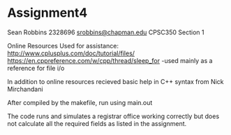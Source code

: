# Assignment4
Sean Robbins  2328696
srobbins@chapman.edu
CPSC350 Section 1

Online Resources Used for assistance:
http://www.cplusplus.com/doc/tutorial/files/
https://en.cppreference.com/w/cpp/thread/sleep_for
    -used mainly as a reference for file i/o

In addition to online resources recieved basic help in C++ syntax from Nick Mirchandani

After compiled by the makefile, run using main.out

The code runs and simulates a registrar office working correctly but does not calculate all the required fields as listed in the assignment.
